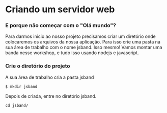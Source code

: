 # Criando um servidor web

### E porque não começar com o "Olá mundo"?

Para darmos inicio ao nosso projeto precisamos criar um diretório onde colocaremos os arquivos da nossa aplicação. Para isso crie uma pasta na sua área de trabalho com o nome jsband. Isso mesmo! Vamos montar uma banda nesse workshop, e tudo isso usando nodejs e javascript.

### Crie o diretório do projeto

A sua área de trabalho cria a pasta jsband

```
$ mkdir jsband
```

Depois de criada, entre no diretório jsband.

```text
cd jsband/
```





